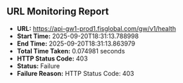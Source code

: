 ## URL Monitoring Report

- **URL:** https://api-gw1-prod1.fisglobal.com/gw/v1/health
- **Start Time:** 2025-09-20T18:31:13.788998
- **End Time:** 2025-09-20T18:31:13.863979
- **Total Time Taken:** 0.074981 seconds
- **HTTP Status Code:** 403
- **Status:** Failure
- **Failure Reason:** HTTP Status Code: 403
